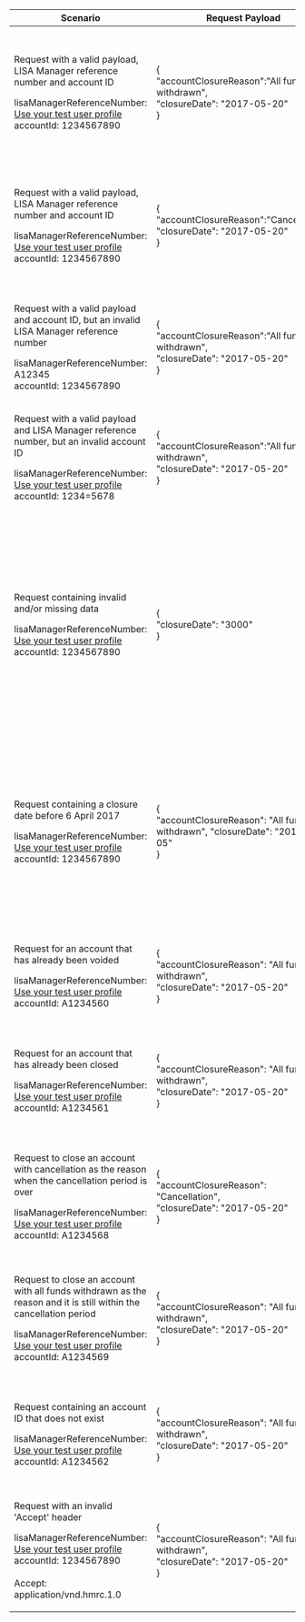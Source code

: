 <table>
    <col width="25%">
    <col width="35%">
    <col width="40%">
    <thead>
        <tr>
            <th>Scenario</th>
            <th>Request Payload</th>
            <th>Response</th>
        </tr>
    </thead>
    <tbody>
        <tr>
            <td><p>Request with a valid payload, LISA Manager reference number and account ID</p><p class ="code--block">lisaManagerReferenceNumber: <a href="https://test-developer.service.hmrc.gov.uk/api-documentation/docs/api/service/lisa-api/1.0#testing-the-api">Use your test user profile</a><br>accountId: 1234567890</p></td>
            <td>
                <p class ="code--block"> {<br>
                                     	  "accountClosureReason":"All funds withdrawn",<br>
                                     	  "closureDate": "2017-05-20"<br>
                                        }
                </p>
            </td>
            <td><p>HTTP status: <code class="code--slim">200 (OK)</code></p>
                <p class ="code--block"> {<br>
                                         "status": 200,<br>
                                         "success": true,<br>
                                         "data": {<br>
                                           "message": "LISA account closed",<br>
                                           "accountId": "1234567890"<br>
                                         }<br>
                                       }
                </p>
            </td>
        </tr>
        <tr>
            <td><p>Request with a valid payload, LISA Manager reference number and account ID</p><p class ="code--block">lisaManagerReferenceNumber: <a href="https://test-developer.service.hmrc.gov.uk/api-documentation/docs/api/service/lisa-api/1.0#testing-the-api">Use your test user profile</a><br>accountId: 1234567890</p></td>
            <td>
                <p class ="code--block"> {<br>
                                          "accountClosureReason":"Cancellation",<br>
                                          "closureDate": "2017-05-20"<br>
                                        }
                </p>
            </td>
            <td><p>HTTP status: <code class="code--slim">200 (OK)</code></p>
                <p class ="code--block"> {<br>
                                         "status": 200,<br>
                                         "success": true,<br>
                                         "data": {<br>
                                           "message": "LISA Account Closed",<br>
                                           "accountId": "1234567890"<br>
                                         }<br>
                                       }
                </p>
            </td>
        </tr>
        <tr>
            <td><p>Request with a valid payload and account ID, but an invalid LISA Manager reference number</p><p class ="code--block">lisaManagerReferenceNumber: A12345<br>accountId: 1234567890</p></td>
            <td>
                <p class ="code--block"> {<br>
                                     	  "accountClosureReason":"All funds withdrawn",<br>
                                     	  "closureDate": "2017-05-20"<br>
                                        }
                </p>
            </td>
            <td><p>HTTP status: <code class="code--slim">400 (Bad Request)</code></p>
                <p class ="code--block"> {<br>
                    "code": "BAD_REQUEST",<br>
                    "message": "lisaManagerReferenceNumber in the URL is in the wrong format"<br>
                  }
                </p>
            </td>
        </tr>
        <tr>
            <td>
                <p>Request with a valid payload and LISA Manager reference number, but an invalid account ID</p>
                <p class="code--block">
                    lisaManagerReferenceNumber: <a href="https://test-developer.service.hmrc.gov.uk/api-documentation/docs/api/service/lisa-api/1.0#testing-the-api">Use your test user profile</a>
                    <br>accountId: 1234=5678
                </p>
            </td>
            <td>
                <p class ="code--block"> {<br>
                                     	  "accountClosureReason":"All funds withdrawn",<br>
                                     	  "closureDate": "2017-05-20"<br>
                                        }
                </p>
            </td>
            <td><p>HTTP status: <code class="code--slim">400 (Bad Request)</code></p>
                <p class ="code--block"> {<br>
                    "code": "BAD_REQUEST",<br>
                    "message": "accountId in the URL is in the wrong format"<br>
                  }
                </p>
            </td>
        </tr>
        <tr>
            <td><p>Request containing invalid and/or missing data</p><p class ="code--block">lisaManagerReferenceNumber: <a href="https://test-developer.service.hmrc.gov.uk/api-documentation/docs/api/service/lisa-api/1.0#testing-the-api">Use your test user profile</a><br>accountId: 1234567890</p></td>
            <td>
                <p class ="code--block"> {<br>
                                     	  "closureDate": "3000"<br>
                                        }
                </p>
            </td>
            <td><p>HTTP status: <code class="code--slim">400 (Bad Request)</code></p>
                <p class ="code--block"> {<br>
                      "code": "BAD_REQUEST",<br>
                      "message": "Bad Request",<br>
                      "errors": [<br>
                        {<br>
                          "code": "INVALID_DATE",<br>
                          "message": "Date is invalid",<br>
                          "path": "/closureDate"<br>
                        },<br>
                        {<br>
                          "code": "MISSING_FIELD",<br>
                          "message": "This field is required",<br>
                          "path": "/accountClosureReason"<br>
                        }<br>
                      ]<br>
                    }
                </p>
            </td>
        </tr>
        <tr>
            <td><p>Request containing a closure date before 6 April 2017</p><p class ="code--block">lisaManagerReferenceNumber: <a href="https://test-developer.service.hmrc.gov.uk/api-documentation/docs/api/service/lisa-api/1.0#testing-the-api">Use your test user profile</a><br>accountId: 1234567890</p></td>
            <td>
                <p class ="code--block"> {<br>
                      "accountClosureReason": "All funds withdrawn",
                      "closureDate": "2017-04-05"<br>
                    }
                </p>
            </td>
            <td><p>HTTP status: <code class="code--slim">403 (Forbidden)</code></p>
                <p class ="code--block"> {<br>
                      "code": "FORBIDDEN",<br>
                      "message": "There is a problem with the request data",<br>
                      "errors": [<br>
                        {<br>
                          "code": "INVALID_DATE",<br>
                          "message": "The closureDate cannot be before 6 April 2017",<br>
                          "path": "/closureDate"<br>
                        }<br>
                      ]<br>
                    }
                </p>
            </td>
        </tr>
        <tr>
            <td><p>Request for an account that has already been voided</p><p class="code--block">lisaManagerReferenceNumber: <a href="https://test-developer.service.hmrc.gov.uk/api-documentation/docs/api/service/lisa-api/1.0#testing-the-api">Use your test user profile</a><br>accountId: A1234560</p></td>
            <td>
                <p class ="code--block"> {<br>
                                     	  "accountClosureReason": "All funds withdrawn",<br>
                                     	  "closureDate": "2017-05-20"<br>
                                        }
                </p>
            </td>
            <td><p>HTTP status: <code class="code--slim">403 (Forbidden)</code></p>
                <p class ="code--block"> {<br>
                                            "code": "INVESTOR_ACCOUNT_ALREADY_VOID",<br>
                                            "message": "The LISA account is already void"<br>
                                       }
                </p>
            </td>
        </tr>
        <tr>
            <td><p>Request for an account that has already been closed</p><p class="code--block">lisaManagerReferenceNumber: <a href="https://test-developer.service.hmrc.gov.uk/api-documentation/docs/api/service/lisa-api/1.0#testing-the-api">Use your test user profile</a><br>accountId: A1234561</p></td>
            <td>
                <p class ="code--block"> {<br>
                                     	  "accountClosureReason": "All funds withdrawn",<br>
                                     	  "closureDate": "2017-05-20"<br>
                                        }
                </p>
            </td>
            <td><p>HTTP status: <code class="code--slim">403 (Forbidden)</code></p>
                <p class ="code--block"> {<br>
                                            "code": "INVESTOR_ACCOUNT_ALREADY_CLOSED",<br>
                                            "message": "The LISA account is already closed"<br>
                                       }
                </p>
            </td>
        </tr>
         <tr>
            <td><p>Request to close an account with cancellation as the reason when the cancellation period is over</p><p class="code--block">lisaManagerReferenceNumber: <a href="https://test-developer.service.hmrc.gov.uk/api-documentation/docs/api/service/lisa-api/1.0#testing-the-api">Use your test user profile</a><br>accountId: A1234568</p></td>
            <td>
                <p class ="code--block"> {<br>
                                          "accountClosureReason": "Cancellation",<br>
                                          "closureDate": "2017-05-20"<br>
                                        }
                </p>
            </td>
            <td><p>HTTP status: <code class="code--slim">403 (Forbidden)</code></p>
                <p class ="code--block"> {<br>
                                            "code": "CANCELLATION_PERIOD_EXCEEDED",<br>
                                            "message": "You cannot close the account with cancellation as the reason because the cancellation period is over"<br>
                                       }
                </p>
            </td>
        </tr>
        </tr>
         <tr>
            <td><p>Request to close an account with all funds withdrawn as the reason and it is still within the cancellation period</p><p class="code--block">lisaManagerReferenceNumber: <a href="https://test-developer.service.hmrc.gov.uk/api-documentation/docs/api/service/lisa-api/1.0#testing-the-api">Use your test user profile</a><br>accountId: A1234569</p></td>
            <td>
                <p class ="code--block"> {<br>
                                          "accountClosureReason": "All funds withdrawn",<br>
                                          "closureDate": "2017-05-20"<br>
                                        }
                </p>
            </td>
            <td><p>HTTP status: <code class="code--slim">403 (Forbidden)</code></p>
                <p class ="code--block"> {<br>
                                            "code": "ACCOUNT_WITHIN_CANCELLATION_PERIOD",<br>
                                            "message": "You cannot close the account with all funds withdrawn as the reason because it is within the cancellation period"<br>
                                       }
                </p>
            </td>
        </tr>
        <tr>
            <td><p>Request containing an account ID that does not exist</p><p class ="code--block">lisaManagerReferenceNumber: <a href="https://test-developer.service.hmrc.gov.uk/api-documentation/docs/api/service/lisa-api/1.0#testing-the-api">Use your test user profile</a><br>accountId: A1234562</p></td>
            <td>
                <p class ="code--block"> {<br>
                                     	  "accountClosureReason": "All funds withdrawn",<br>
                                     	  "closureDate": "2017-05-20"<br>
                                        }
                </p>
            </td>
            <td><p>HTTP status: <code class="code--slim">404 (Not Found)</code></p>
                <p class ="code--block"> {<br>
                                            "code": "INVESTOR_ACCOUNTID_NOT_FOUND",<br>
                                            "message": "The accountId does not match HMRC’s records"<br>
                                       }
                </p>
            </td>
        </tr>
        <tr>
            <td><p>Request with an invalid 'Accept' header</p><p class ="code--block">lisaManagerReferenceNumber: <a href="https://test-developer.service.hmrc.gov.uk/api-documentation/docs/api/service/lisa-api/1.0#testing-the-api">Use your test user profile</a><br>accountId: 1234567890<br><br>Accept: application/vnd.hmrc.1.0</p></td>
            <td>
                <p class ="code--block"> {<br>
                                          "accountClosureReason": "All funds withdrawn",<br>
                                          "closureDate": "2017-05-20"<br>
                                        }
                </p>
            </td>
            <td><p>HTTP status: <code class="code--slim">406 (Not Acceptable)</code></p>
                <p class ="code--block"> {<br>
                                            "code": "ACCEPT_HEADER_INVALID",<br>
                                            "message": "The accept header is missing or invalid"<br>
                                       }
                </p>
            </td>
        </tr>
    </tbody>
</table>
